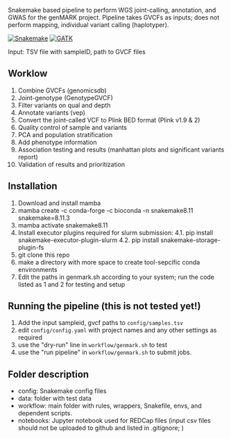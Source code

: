 Snakemake based pipeline to perform WGS joint-calling, annotation, and GWAS for the genMARK project. Pipeline takes GVCFs as inputs; does not perform mapping, individual variant calling (haplotyper). 

[![Snakemake](https://img.shields.io/badge/snakemake-%E2%89%A58.11.3-brightgreen.svg?style=flat)](https://snakemake.github.io/) [![GATK](https://img.shields.io/badge/gatk-%E2%89%A54.4-blue.svg?style=flat)](https://github.com/broadinstitute/gatk)

Input: TSV file with sampleID, path to GVCF files 

## Worklow
1. Combine GVCFs (genomicsdb) 
2. Joint-genotype (GenotypeGVCF)
3. Filter variants on qual and depth
3. Annotate variants (vep)
4. Convert the joint-called VCF to Plink BED format (Plink v1.9 & 2)
5. Quality control of sample and variants 
7. PCA and population stratification
6. Add phenotype information
8. Association testing and results (manhattan plots and significant variants report)
9. Validation of results and prioritization



## Installation

1. Download and install mamba
2. mamba create -c conda-forge -c bioconda -n snakemake8.11 snakemake=8.11.3
3. mamba activate snakemake8.11
4. Install executor plugins required for slurm submission:
    4.1. pip install snakemake-executor-plugin-slurm
    4.2. pip install snakemake-storage-plugin-fs
5. git clone this repo
6. make a directory with more space to create tool-sepcific conda environments
7. Edit the paths in genmark.sh according to your system; run the code listed as 1 and 2 for testing and setup 

## Running the pipeline (this is not tested yet!)
1. Add the input sampleid, gvcf paths to `config/samples.tsv`
2. edit `config/config.yaml` with project names and any other settings as required
3. use the "dry-run" line in `workflow/genmark.sh` to test
4. use the "run pipeline" in `workflow/genmark.sh` to submit jobs.

## Folder description
- config: Snakemake config files
- data: folder with test data
- workflow: main folder with rules, wrappers, Snakefile, envs, and dependent scripts.
- notebooks: Jupyter notebook used for REDCap files (input csv files should not be uploaded to github and listed in .gitignore; )

